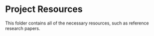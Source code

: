 # Project Resources
This folder contains all of the necessary resources, such as reference research papers.
